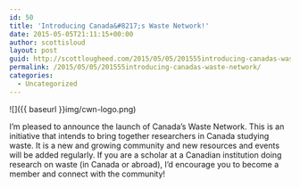```yaml
---
id: 50
title: 'Introducing Canada&#8217;s Waste Network!'
date: 2015-05-05T21:11:15+00:00
author: scottisloud
layout: post
guid: http://scottlougheed.com/2015/05/05/201555introducing-canadas-waste-network/
permalink: /2015/05/05/201555introducing-canadas-waste-network/
categories:
  - Uncategorized
---
```

![]({{ baseurl }}img/cwn-logo.png)

I&#8217;m pleased to announce the launch of Canada&#8217;s Waste Network. This is an initiative that intends to bring together researchers in Canada studying waste. It is a new and growing community and new resources and events will be added regularly. If you are a scholar at a Canadian institution doing research on waste (in Canada or abroad), I&#8217;d encourage you to become a member and connect with the community!
